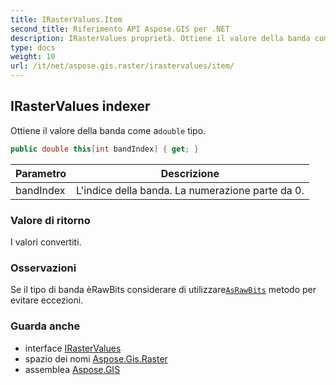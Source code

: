 ```yaml
---
title: IRasterValues.Item
second_title: Riferimento API Aspose.GIS per .NET
description: IRasterValues proprietà. Ottiene il valore della banda come adouble tipo.
type: docs
weight: 10
url: /it/net/aspose.gis.raster/irastervalues/item/
---
```

## IRasterValues indexer

Ottiene il valore della banda come a`double` tipo.

```csharp
public double this[int bandIndex] { get; }
```

| Parametro | Descrizione |
| --- | --- |
| bandIndex | L'indice della banda. La numerazione parte da 0. |

### Valore di ritorno

I valori convertiti.

### Osservazioni

Se il tipo di banda èRawBits considerare di utilizzare[`AsRawBits`](../asrawbits/) metodo per evitare eccezioni.

### Guarda anche

* interface [IRasterValues](../)
* spazio dei nomi [Aspose.Gis.Raster](../../irastervalues/)
* assemblea [Aspose.GIS](../../../)


